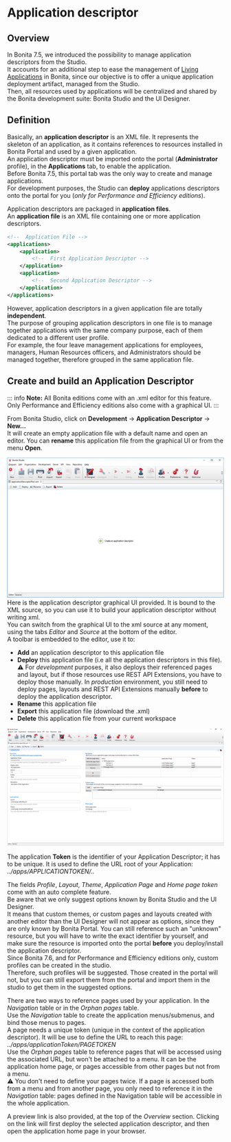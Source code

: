 # Application descriptor



## Overview

In Bonita 7.5, we introduced the possibility to manage application descriptors from the Studio.  
It accounts for an additional step to ease the management of [Living Applications](applications.md) in Bonita, since our objective is to offer a unique application deployment artifact, managed from the Studio.  
Then, all resources used by applications will be centralized and shared by the Bonita development suite: Bonita Studio and the UI Designer.  

## Definition 

Basically, an **application descriptor** is an XML file. It represents the skeleton of an application, as it contains references to resources installed in Bonita Portal and used by a given application.  
An application descriptor must be imported onto the portal (**Administrator** profile), in the **Applications** tab, to enable the application.  
Before Bonita 7.5, this portal tab was the only way to create and manage applications.  
For development purposes, the Studio can **deploy** applications descriptors onto the portal for you (_only for Performance and Efficiency editions_).

Application descriptors are packaged in **application files**.  
An **application file** is an XML file containing one or more application descriptors.  
```xml
<!--  Application File -->
<applications>
	<application>
		<!--  First Application Descriptor -->
	</application>
	<application>
		<!--  Second Application Descriptor -->
	</application>
</applications>
```
	
However, application descriptors in a given application file are totally **independent**.  
The purpose of grouping application descriptors in one file is to manage together applications with the same company purpose, each of them dedicated to a different user profile.  
For example, the four leave management applications for employees, managers, Human Resources officers, and Administrators should be managed together, therefore grouped in the same application file.  

## Create and build an Application Descriptor

::: info
**Note:** All Bonita editions come with an .xml editor for this feature. Only Performance and Efficiency editions also come with a graphical UI.
:::

From Bonita Studio, click on **Development** -> **Application Descriptor** -> **New...**  
It will create an empty application file with a default name and open an editor. You can **rename** this application file from the graphical UI or from the menu **Open**.  

![Empty Application File](images/applicationDescriptors/emptyApplicationFile_v2.png)  
Here is the application descriptor graphical UI provided. It is bound to the XML source, so you can use it to build your application descriptor without writing xml.  
You can switch from the graphical UI to the xml source at any moment, using the tabs _Editor_ and _Source_ at the bottom of the editor.  
A toolbar is embedded to the editor, use it to:  

 - **Add** an application descriptor to this application file
 - **Deploy** this application file (i.e all the application descriptors in this file).  
 ⚠  For _development_ purposes, it also deploys their referenced pages and layout, but if those resources use REST API Extensions, you have to deploy those manually. In _production_ environment, you still need to deploy pages, layouts and REST API Extensions manually **before** to deploy the application descriptor.   
 - **Rename** this application file
 - **Export** this application file (download the .xml)
 - **Delete** this application file from your current workspace

![Application Descriptor Editor](images/applicationDescriptors/applicationDescriptorEditor_v2.png)

The application **Token** is the identifier of your Application Descriptor; it has to be unique. It is used to define the URL root of your Application:  _../apps/APPLICATIONTOKEN/.._  

The fields _Profile_, _Layout_, _Theme_, _Application Page_ and _Home page token_ come with an auto complete feature.  
Be aware that we only suggest options known by Bonita Studio and the UI Designer.  
It means that custom themes, or custom pages and layouts created with another editor than the UI Designer will not appear as options, since they are only known by Bonita Portal.
You can still reference such an "unknown" resource, but you will have to write the exact identifier by yourself, and make sure the resource is imported onto the portal **before** you deploy/install the application descriptor.  
Since Bonita 7.6, and for Performance and Efficiency editions only, custom profiles can be created in the studio.  
Therefore, such profiles will be suggested. Those created in the portal will not, but you can still export them from the portal and import them in the studio to get them in the suggested options.

There are two ways to reference pages used by your application. In the _Navigation_ table or in the _Orphan pages_ table.  
Use the _Navigation_ table to create the application menus/submenus, and bind those menus to pages.  
A page needs a unique token (unique in the context of the application descriptor). It will be use to define the URL to reach this page: _../apps/applicationToken/PAGETOKEN_  
Use the _Orphan pages_ table to reference pages that will be accessed using the associated URL, but won't be attached to a menu. It can be the application home page, or pages accessible from other pages but not from a menu.  
⚠ You don't need to define your pages twice. If a page is accessed both from a menu and from another page, you only need to reference it in the _Navigation_ table: pages defined in the Navigation table will be accessible in the whole application.  

A preview link is also provided, at the top of the _Overview_ section. Clicking on the link will first deploy the selected application descriptor, and then open the application home page in your browser.
